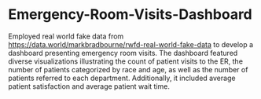 # Emergency-Room-Visits-Dashboard
Employed real world fake data from https://data.world/markbradbourne/rwfd-real-world-fake-data to develop a dashboard presenting emergency room visits. The dashboard featured diverse visualizations illustrating the count of patient visits to the ER, the number of patients categorized by race and age, as well as the number of patients referred to each department. Additionally, it included average patient satisfaction and average patient wait time.
